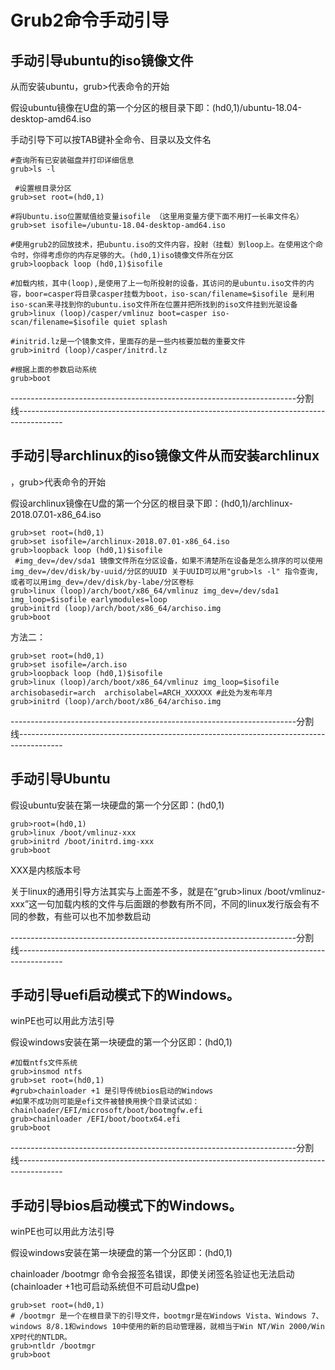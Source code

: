 # Grub2命令手动引导

## 手动引导ubuntu的iso镜像文件

从而安装ubuntu，grub>代表命令的开始

假设ubuntu镜像在U盘的第一个分区的根目录下即：(hd0,1)/ubuntu-18.04-desktop-amd64.iso

手动引导下可以按TAB键补全命令、目录以及文件名

    #查询所有已安装磁盘并打印详细信息
    grub>ls -l
     
     #设置根目录分区
    grub>set root=(hd0,1)
     
    #将Ubuntu.iso位置赋值给变量isofile （这里用变量方便下面不用打一长串文件名）
    grub>set isofile=/ubuntu-18.04-desktop-amd64.iso
     
    #使用grub2的回放技术，把ubuntu.iso的文件内容，投射（挂载）到loop上。在使用这个命令时，你得考虑你的内存足够的大。(hd0,1)iso镜像文件所在分区
    grub>loopback loop (hd0,1)$isofile
     
    #加载内核，其中(loop),是使用了上一句所投射的设备，其访问的是ubuntu.iso文件的内容，boor=casper将目录casper挂载为boot，iso-scan/filename=$isofile 是利用iso-scan来寻找到你的ubuntu.iso文件所在位置并把所找到的iso文件挂到光驱设备
    grub>linux (loop)/casper/vmlinuz boot=casper iso-scan/filename=$isofile quiet splash
     
    #initrid.lz是一个镜象文件，里面存的是一些内核要加载的重要文件
    grub>initrd (loop)/casper/initrd.lz
     
    #根据上面的参数启动系统
    grub>boot

-----------------------------------------------------------------------分割线-----------------------------------------------------------------------------------------

## 手动引导archlinux的iso镜像文件从而安装archlinux

，grub>代表命令的开始

假设archlinux镜像在U盘的第一个分区的根目录下即：(hd0,1)/archlinux-2018.07.01-x86_64.iso

    grub>set root=(hd0,1)
    grub>set isofile=/archlinux-2018.07.01-x86_64.iso
    grub>loopback loop (hd0,1)$isofile
     #img_dev=/dev/sda1 镜像文件所在分区设备，如果不清楚所在设备是怎么排序的可以使用img_dev=/dev/disk/by-uuid/分区的UUID 关于UUID可以用"grub>ls -l" 指令查询,或者可以用img_dev=/dev/disk/by-labe/分区卷标 
    grub>linux (loop)/arch/boot/x86_64/vmlinuz img_dev=/dev/sda1 img_loop=$isofile earlymodules=loop
    grub>initrd (loop)/arch/boot/x86_64/archiso.img
    grub>boot

方法二：

    grub>set root=(hd0,1)
    grub>set isofile=/arch.iso
    grub>loopback loop (hd0,1)$isofile
    grub>linux (loop)/arch/boot/x86_64/vmlinuz img_loop=$isofile archisobasedir=arch  archisolabel=ARCH_XXXXXX #此处为发布年月
    grub>initrd (loop)/arch/boot/x86_64/archiso.img

 



-----------------------------------------------------------------------分割线-----------------------------------------------------------------------------------------

## 手动引导Ubuntu

假设ubuntu安装在第一块硬盘的第一个分区即：(hd0,1)

    grub>root=(hd0,1)
    grub>linux /boot/vmlinuz-xxx
    grub>initrd /boot/initrd.img-xxx
    grub>boot

XXX是内核版本号

关于linux的通用引导方法其实与上面差不多，就是在“grub>linux /boot/vmlinuz-xxx”这一句加载内核的文件与后面跟的参数有所不同，不同的linux发行版会有不同的参数，有些可以也不加参数启动

-----------------------------------------------------------------------分割线-----------------------------------------------------------------------------------------

## 手动引导uefi启动模式下的Windows。

winPE也可以用此方法引导

假设windows安装在第一块硬盘的第一个分区即：(hd0,1)

    #加载ntfs文件系统
    grub>insmod ntfs
    grub>set root=(hd0,1)
    #grub>chainloader +1 是引导传统bios启动的Windows
    #如果不成功则可能是efi文件被替换用换个目录试试如：chainloader/EFI/microsoft/boot/bootmgfw.efi
    grub>chainloader /EFI/boot/bootx64.efi
    grub>boot

-----------------------------------------------------------------------分割线-----------------------------------------------------------------------------------------

##  手动引导bios启动模式下的Windows。

winPE也可以用此方法引导

假设windows安装在第一块硬盘的第一个分区即：(hd0,1)

chainloader /bootmgr 命令会报签名错误，即使关闭签名验证也无法启动(chainloader +1也可启动系统但不可启动U盘pe)

    grub>set root=(hd0,1)
    # /bootmgr 是一个在根目录下的引导文件，bootmgr是在Windows Vista、Windows 7、windows 8/8.1和windows 10中使用的新的启动管理器，就相当于Win NT/Win 2000/Win XP时代的NTLDR。
    grub>ntldr /bootmgr
    grub>boot

 
